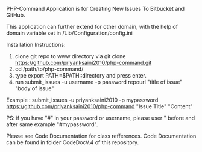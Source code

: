 PHP-Command Application is for Creating New Issues To Bitbucket and GitHub.

This application can further extend for other domain, with the help of domain 
variable set in /Lib/Configuration/config.ini

Installation Instructions:

1. clone git repo to www directory via git clone https://github.com/priyanksaini2010/php-command.git
2. cd /path/to/php-command/
3. type export PATH=$PATH::directory and press enter.
4. run submit_issues -u username -p password repourl "title of issue" "body of issue"

Example : 
submit_issues -u priyanksaini2010 -p mypassword https://github.com/priyanksaini2010/php-command "Issue Title" "Content"

PS: if you have "#" in your password or username, please user " before and after same example "#mypassword".


Please see Code Documentation for class refferences.
Code Documentation can be found in folder CodeDocV.4 of this repository.



